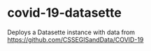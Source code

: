 # covid-19-datasette

Deploys a Datasette instance with data from https://github.com/CSSEGISandData/COVID-19
